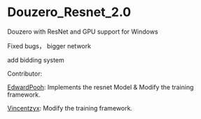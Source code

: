 # Douzero_Resnet_2.0
Douzero with ResNet and GPU support for Windows

Fixed bugs， bigger network

add bidding system

Contributor:

[EdwardPooh](https://github.com/EdwardPooh): Implements the resnet Model & Modify the training framework.

[Vincentzyx](https://github.com/EdwardPooh): Modify the training framework.
